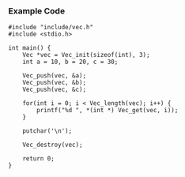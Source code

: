 ### Example Code
    #include "include/vec.h"
    #include <stdio.h>

    int main() {
        Vec *vec = Vec_init(sizeof(int), 3);
        int a = 10, b = 20, c = 30;

        Vec_push(vec, &a);
        Vec_push(vec, &b);
        Vec_push(vec, &c);

        for(int i = 0; i < Vec_length(vec); i++) {
            printf("%d ", *(int *) Vec_get(vec, i));
        }

        putchar('\n');

        Vec_destroy(vec);

        return 0;
    }